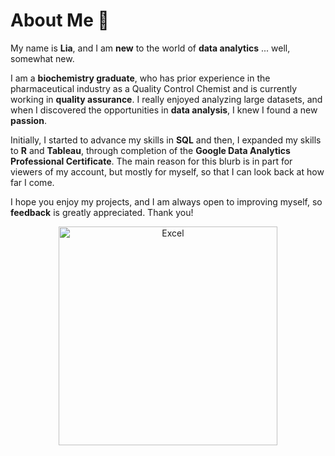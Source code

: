 # About Me 📝

My name is **Lia**, and I am **new** to the world of **data analytics** ... well, somewhat new. 

I am a **biochemistry graduate**, who has prior experience in the pharmaceutical industry as a Quality Control Chemist and is currently working in **quality assurance**.  I really enjoyed analyzing large datasets, and when I discovered the opportunities in **data analysis**, I knew I found a new **passion**. 

Initially, I started to advance my skills in **SQL** and then, I expanded my skills to **R** and **Tableau**, through completion of the **Google Data Analytics Professional Certificate**. The main reason for this blurb is in part for viewers of my account, but mostly for myself, so that I can look back at how far I come. 

I hope you enjoy my projects, and I am always open to improving myself, so **feedback** is greatly appreciated. Thank you!

<p align="center">
  <img src="https://img.freepik.com/free-vector/naive-data-analyst-stickers-collection_23-2150547930.jpg" width="350" title="Excel"/> 
